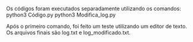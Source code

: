 Os códigos foram executados separadamente utilizando os comandos:
python3 Código.py
python3 Modifica_log.py

Após o primeiro comando, foi feito um teste utilizando um editor de texto.
Os arquivos finais são log.txt e log_modificado.txt.
